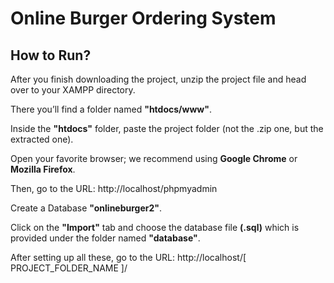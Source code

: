 # Online Burger Ordering System  

## How to Run?  

After you finish downloading the project, unzip the project file and head over to your XAMPP directory.  

There you’ll find a folder named **"htdocs/www"**.  

Inside the **"htdocs"** folder, paste the project folder (not the .zip one, but the extracted one).  

Open your favorite browser; we recommend using **Google Chrome** or **Mozilla Firefox**.  

Then, go to the URL:  http://localhost/phpmyadmin

Create a Database **"onlineburger2"**.  

Click on the **"Import"** tab and choose the database file **(.sql)** which is provided under the folder named **"database"**.  

After setting up all these, go to the URL:  http://localhost/[ PROJECT_FOLDER_NAME ]/

